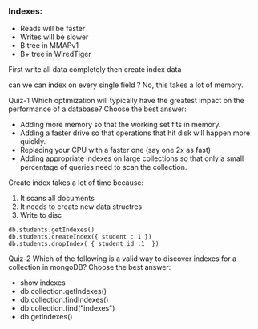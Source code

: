 ### Indexes:
* Reads will be faster
* Writes will be slower
* B tree in MMAPv1
* B+ tree in WiredTiger

First write all data completely then create index data

can we can index on every single field ?
No, this takes a lot of memory.



Quiz-1 Which optimization will typically have the greatest impact on the performance of a database?
Choose the best answer:

* Adding more memory so that the working set fits in memory.
* Adding a faster drive so that operations that hit disk will happen more quickly.
* Replacing your CPU with a faster one (say one 2x as fast)
* Adding appropriate indexes on large collections so that only a small percentage of queries need to scan the collection.



Create index takes a lot of time because:
1. It scans all documents
2. It needs to create new data structres
3. Write to disc

```
db.students.getIndexes()
db.students.createIndex({ student : 1 })
db.students.dropIndex( { student_id :1  })
```

Quiz-2 Which of the following is a valid way to discover indexes for a collection in mongoDB?
Choose the best answer:

* show indexes
* db.collection.getIndexes()
* db.collection.findIndexes()
* db.collection.find("indexes")
* db.getIndexes()
